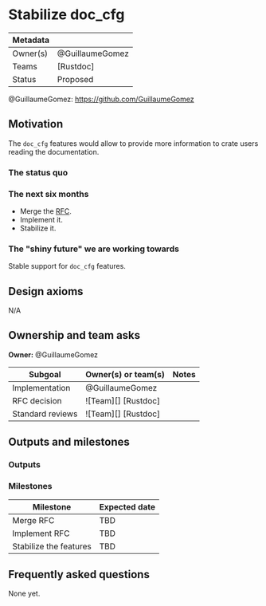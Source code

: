 # Stabilize doc_cfg

| Metadata |                 |
| -------- | --------------- |
| Owner(s) | @GuillaumeGomez |
| Teams    | [Rustdoc]       |
| Status   | Proposed        |

@GuillaumeGomez: https://github.com/GuillaumeGomez

## Motivation

The `doc_cfg` features would allow to provide more information to crate users reading the documentation.

### The status quo

### The next six months

* Merge the [RFC](https://github.com/rust-lang/rfcs/pull/3631).
* Implement it.
* Stabilize it.

### The "shiny future" we are working towards

Stable support for `doc_cfg` features.

## Design axioms

N/A

## Ownership and team asks

**Owner:** @GuillaumeGomez


| Subgoal          | Owner(s) or team(s) | Notes |
| ---------------- | ------------------- | ----- |
| Implementation   | @GuillaumeGomez     |       |
| RFC decision     | ![Team][] [Rustdoc] |       |
| Standard reviews | ![Team][] [Rustdoc] |       |

## Outputs and milestones

### Outputs

### Milestones

| Milestone              | Expected date |
| ---------------------- | ------------- |
| Merge RFC              | TBD           |
| Implement RFC          | TBD           |
| Stabilize the features | TBD           |

## Frequently asked questions

None yet.
